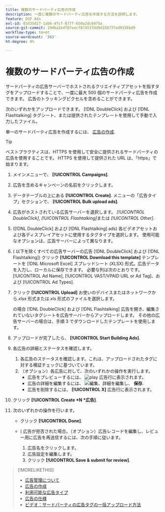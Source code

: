 ```yaml
---
title: 複数のサードパーティ広告の作成
description: 一度に複数のサードパーティ広告を作成する方法を説明します。
feature: DSP Ads
exl-id: 83d35d27-1ab6-4fcf-877f-650a2dc6975a
source-git-commit: 19d6a2edf07eecf874537dd9d356737ed9156bd9
workflow-type: tm+mt
source-wordcount: '363'
ht-degree: 0%

---
```


# 複数のサードパーティ広告の作成

サードパーティの広告サーバーでホストされるクリエイティブアセットを指すタグをアップロードすることで、一度に最大 500 個のサードパーティ広告を作成できます。 広告のトラッキングピクセルを含めることができます。<!-- The bulksheet template for other ad servers says you can include 200. Which is it: 200 or 500? -->

次のいずれかをアップロードできます。 [!DNL DoubleClick] および [!DNL Flashtalking] タグシート、または提供されたテンプレートを使用して手動で入力したファイル。

単一のサードパーティ広告を作成するには、 [広告の作成](ad-create.md).

>[!TIP]
>
> ベストプラクティスは、HTTPS を使用して安全に提供されるサードパーティの広告を使用することです。 HTTPS を使用して提供された URL は、「https」で始まります。

1. メインメニューで、 **[!UICONTROL Campaigns]**.

1. 広告を含めるキャンペーンの名前をクリックします。

1. データテーブルの上にある **[!UICONTROL Create]**. メニューの「広告タイプ」セクションで、 **[!UICONTROL Bulk upload ads]**.

1. 広告がホストされている広告サーバーを選択します。 *[!UICONTROL DoubleClick]*, *[!UICONTROL Flashtalking]*&#x200B;または *[!UICONTROL Other]*.

1. ([!DNL DoubleClick] および [!DNL Flashtalking] ads) 各ビデオアセットおよび各ディスプレイアセットに使用するタグタイプを選択します。 使用可能なオプションは、広告サーバーによって異なります。

1. ( 以下を除くすべての広告サーバーの広告 [!DNL DoubleClick] および [!DNL Flashtalking]) クリック **[!UICONTROL Download this template]** テンプレートを [!DNL Microsoft Excel] スプレッドシート (XLSX) 形式。広告データを入力し、ローカルに保存できます。 必要な列は次のとおりです。 [!UICONTROL Ad Name], [!UICONTROL VAST/VPAID URL or Ad Tag]、および [!UICONTROL Ad Types].

1. クリック **[!UICONTROL Upload]** お使いのデバイスまたはネットワークから.xlsx 形式または.xls 形式のファイルを選択します。

   の場合 [!DNL DoubleClick] および [!DNL Flashtalking] 広告を開き、編集されていないタグシートを広告サーバーからアップロードします。 その他の広告サーバーの場合は、手順 3 でダウンロードしたテンプレートを使用します。

1. アップロードが完了したら、 **[!UICONTROL Start Building Ads]**.

1. 各広告の詳細とステータスを確認します。

   1. 各広告のステータスを確認します。これは、アップロードされたタグに対する検証チェックに基づいています。
   1. （オプション）各広告に対して、次のいずれかの操作を実行します。
      * 広告をプレビューするには、 ![play](/help/dsp/assets/play.png) 広告行に表示されます。
      * 広告の詳細を編集するには、 ![編集](/help/dsp/assets/edit.png)、詳細を編集し、 **保存**.
      * 広告を削除するには、 **[!UICONTROL X]** 広告行に表示されます。

1. クリック **[!UICONTROL Create *N *広告]**.

1. 次のいずれかの操作を行います。

   * クリック **[!UICONTROL Done]**.

   * ( 広告が拒否された場合。（オプション）広告レコードを編集し、レビュー用に広告を再送信するには、次の手順に従います。
      1. 広告名をクリックします。
      1. 広告設定を編集します。
      1. クリック **[!UICONTROL Save & submit for review]**.

>[!MORELIKETHIS]
>
>* [広告管理について](ad-about.md)
>* [広告の作成](ad-create.md)
>* [利用可能な広告タイプ](ad-types.md)
>* [広告の仕様](/help/dsp/assets/ad-specs.pdf)
>* [ビデオ：サードパーティの広告タグの一括アップロード方法](https://experienceleague.adobe.com/docs/advertising-cloud-learn/tutorials/dsp/bulk-upload-third-party-ad-tags.html)

